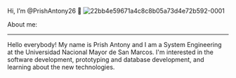    Hi, I’m @PrishAntony26 👋
![22bb4e59671a4c8c8b05a73d4e72b592-0001](https://user-images.githubusercontent.com/93964734/163282512-18f21e49-a4df-4bfd-afb0-8144f1b33524.jpg)

About me: 
______________________________________________________________________
Hello everybody! My name is Prish Antony and I am a System Engineering at the Universidad Nacional Mayor de San Marcos. I'm interested in the software development, prototyping and database development, and learning about the new technologies.  


<!---
PrishAntony26/PrishAntony26 is a ✨ special ✨ repository because its `README.md` (this file) appears on your GitHub profile.
You can click the Preview link to take a look at your changes.
--->
